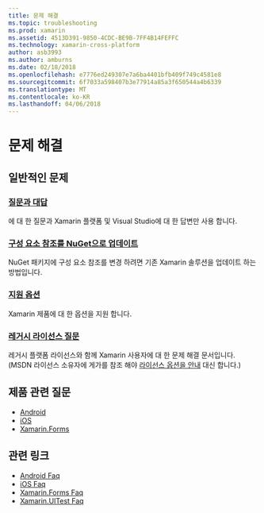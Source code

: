 ```yaml
---
title: 문제 해결
ms.topic: troubleshooting
ms.prod: xamarin
ms.assetid: 4513D391-9850-4CDC-BE9B-7FF4B14FEFFC
ms.technology: xamarin-cross-platform
author: asb3993
ms.author: amburns
ms.date: 02/18/2018
ms.openlocfilehash: e7776ed249307e7a6ba4401bfb409f749c4581e8
ms.sourcegitcommit: 6f7033a598407b3e77914a85a3f650544a4b6339
ms.translationtype: MT
ms.contentlocale: ko-KR
ms.lasthandoff: 04/06/2018
---
```

# <a name="troubleshooting"></a>문제 해결

## <a name="general-issues"></a>일반적인 문제
### <a name="frequently-asked-questionsquestionsindexmd"></a>[질문과 대답](questions/index.md)

에 대 한 질문과 Xamarin 플랫폼 및 Visual Studio에 대 한 답변만 사용 합니다.

### <a name="updating-component-references-to-nugetcomponent-nugetmd"></a>[구성 요소 참조를 NuGet으로 업데이트](component-nuget.md)

NuGet 패키지에 구성 요소 참조를 변경 하려면 기존 Xamarin 솔루션을 업데이트 하는 방법입니다.

### <a name="support-optionssupport-optionsmd"></a>[지원 옵션](support-options.md)

Xamarin 제품에 대 한 옵션을 지원 합니다.

### <a name="legacy-license-questionslegacy-licensesindexmd"></a>[레거시 라이선스 질문](legacy-licenses/index.md)

레거시 플랫폼 라이선스와 함께 Xamarin 사용자에 대 한 문제 해결 문서입니다. (MSDN 라이선스 소유자에 게가를 참조 해야 [라이선스 옵션을 안내](~/cross-platform/get-started/requirements.md) 대신 합니다.)

## <a name="product-specific-questions"></a>제품 관련 질문

- [Android](~/android/troubleshooting/questions/index.md)
- [iOS](~/ios/troubleshooting/questions/index.md)
- [Xamarin.Forms](~/xamarin-forms/troubleshooting/questions/index.md)



## <a name="related-links"></a>관련 링크

- [Android Faq](~/android/troubleshooting/questions/index.md)
- [iOS Faq](~/ios/troubleshooting/questions/index.md)
- [Xamarin.Forms Faq](~/xamarin-forms/troubleshooting/questions/index.md)
- [Xamarin.UITest Faq](https://developer.xamarin.com~/testcloud/uitest/questions/)
